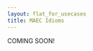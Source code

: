 ```yaml
---
layout: flat_for_usecases
title: MAEC Idioms
---
```


<link href="/css/usecases.css" rel="stylesheet"/>

COMING SOON!

<div class="row">
  <div class="col-md-12">
  </div>
</div>
